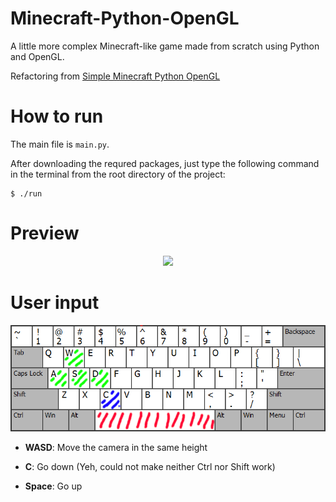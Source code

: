 # Minecraft-Python-OpenGL
A little more complex Minecraft-like game made from scratch using Python and OpenGL.

Refactoring from [Simple Minecraft Python OpenGL](https://github.com/joaofavoretti/Simple-Minecraft-Python-OpenGL)

# How to run

The main file is `main.py`.

After downloading the requred packages, just type the following command in the terminal from the root directory of the project:

```
$ ./run
```

# Preview

<div align="center">
  <img src="./assets/preview.gif"/>
</div>

# User input

<div align="center">
  <img src="./assets/controls.png"/>
</div>


- **WASD**: Move the camera in the same height

- **C**: Go down (Yeh, could not make neither Ctrl nor Shift work)

- **Space**: Go up